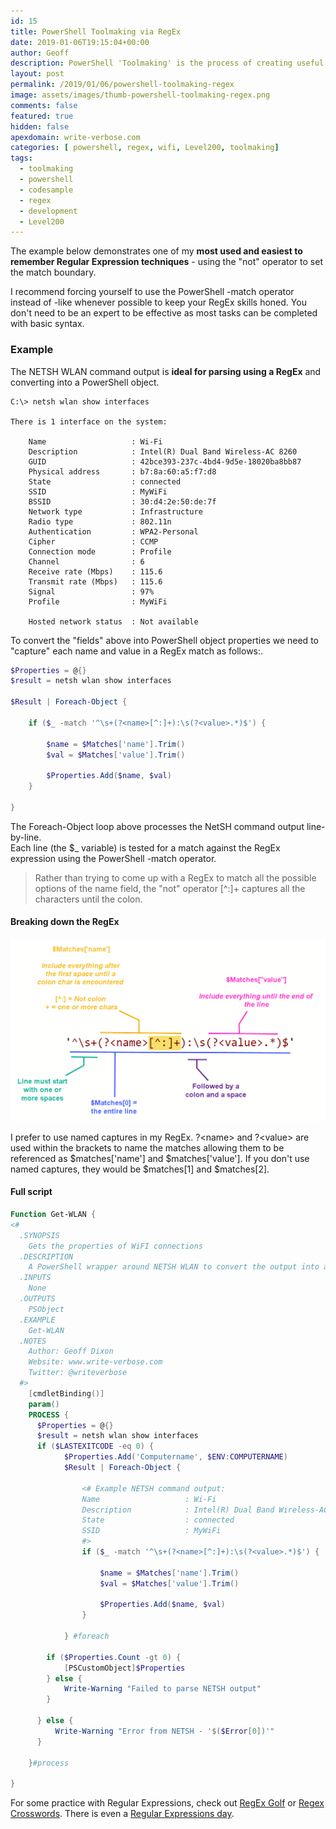 ```yaml
---
id: 15
title: PowerShell Toolmaking via RegEx
date: 2019-01-06T19:15:04+00:00
author: Geoff
description: PowerShell 'Toolmaking' is the process of creating useful re-usable tools, often by leveraging built-in executables. This post describes how the detailed output of NETSH WLAN can be converted to objects and properties using regular expression parsing.
layout: post
permalink: /2019/01/06/powershell-toolmaking-regex
image: assets/images/thumb-powershell-toolmaking-regex.png
comments: false
featured: true
hidden: false
apexdomain: write-verbose.com
categories: [ powershell, regex, wifi, Level200, toolmaking]
tags:
  - toolmaking
  - powershell
  - codesample
  - regex
  - development
  - Level200
---
```

The example below demonstrates one of my **most used and easiest to remember Regular Expression techniques** - using the "not" operator to set the match boundary.

I recommend forcing yourself to use the PowerShell -match operator instead of -like whenever possible to keep your RegEx skills honed. You don't need to be an expert to be effective as most tasks can be completed with basic syntax.
### Example
The NETSH WLAN command output is **ideal for parsing using a RegEx** and converting into a PowerShell object.
```
C:\> netsh wlan show interfaces

There is 1 interface on the system:

    Name                   : Wi-Fi
    Description            : Intel(R) Dual Band Wireless-AC 8260
    GUID                   : 42bce393-237c-4bd4-9d5e-18020ba8bb87
    Physical address       : b7:8a:60:a5:f7:d8
    State                  : connected
    SSID                   : MyWiFi
    BSSID                  : 30:d4:2e:50:de:7f
    Network type           : Infrastructure
    Radio type             : 802.11n
    Authentication         : WPA2-Personal
    Cipher                 : CCMP
    Connection mode        : Profile
    Channel                : 6
    Receive rate (Mbps)    : 115.6
    Transmit rate (Mbps)   : 115.6
    Signal                 : 97%
    Profile                : MyWiFi

    Hosted network status  : Not available
```
To convert the "fields" above into PowerShell object properties we need to "capture" each name and value in a RegEx match as follows:.
```powershell
$Properties = @{}
$result = netsh wlan show interfaces

$Result | Foreach-Object {

    if ($_ -match '^\s+(?<name>[^:]+):\s(?<value>.*)$') {

        $name = $Matches['name'].Trim()
        $val = $Matches['value'].Trim()

        $Properties.Add($name, $val)
    }

}
```
The Foreach-Object loop above processes the NetSH command output line-by-line.<br>
Each line (the $_ variable) is tested for a match against the RegEx expression using the PowerShell -match operator.

>Rather than trying to come up with a RegEx to match all the possible options of the name field, the "not" operator [^:]+ captures all the characters until the colon.

#### Breaking down the RegEx
![RegEx](/assets/images/powershell-toolmaking-regex1.png)

I prefer to use named captures in my RegEx. ?\<name> and ?\<value> are used within the brackets to name the matches allowing them to be referenced as $matches['name'] and $matches['value'].
If you don't use named captures, they would be $matches[1] and $matches[2].

#### Full script
```powershell
Function Get-WLAN {
<#
  .SYNOPSIS
    Gets the properties of WiFI connections
  .DESCRIPTION
    A PowerShell wrapper around NETSH WLAN to convert the output into a PS object
  .INPUTS
    None
  .OUTPUTS
    PSObject
  .EXAMPLE
    Get-WLAN
  .NOTES
    Author: Geoff Dixon
    Website: www.write-verbose.com
    Twitter: @writeverbose
  #>
    [cmdletBinding()]
    param()
    PROCESS {
      $Properties = @{}
      $result = netsh wlan show interfaces
      if ($LASTEXITCODE -eq 0) {
            $Properties.Add('Computername', $ENV:COMPUTERNAME)
            $Result | Foreach-Object {

                <# Example NETSH command output:
                Name                   : Wi-Fi
                Description            : Intel(R) Dual Band Wireless-AC 8260
                State                  : connected
                SSID                   : MyWiFi
                #>
                if ($_ -match '^\s+(?<name>[^:]+):\s(?<value>.*)$') {

                    $name = $Matches['name'].Trim()
                    $val = $Matches['value'].Trim()

                    $Properties.Add($name, $val)
                }

            } #foreach

        if ($Properties.Count -gt 0) {
            [PSCustomObject]$Properties
        } else {
            Write-Warning "Failed to parse NETSH output"
        }

      } else {
          Write-Warning "Error from NETSH - '$($Error[0])'"
      }

    }#process

}
```
For some practice with Regular Expressions, check out [RegEx Golf](https://alf.nu/RegexGolf/) or [Regex Crosswords](https://regexcrossword.com/). There is even a [Regular Expressions day](https://www.bennadel.com/blog/3629-the-12th-annual-regular-expression-day---june-1st-2019.htm).


